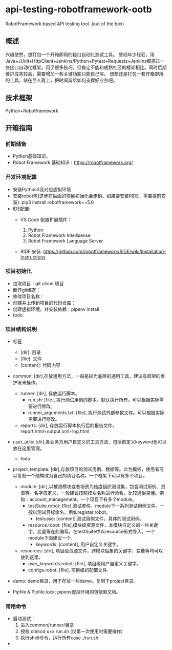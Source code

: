 # api-testing-robotframework-ootb
RobotFramework based API testing tool. (out of the box)

## 概述
兴趣使然，想打包一个开箱即用的接口自动化测试工具。
曾经年少轻狂，用Java+JUnit+HttpClient+Jenkins/Python+Pytest+Requests+Jenkins都搭过一些接口自动化框架。用了很多技巧，但肯定不能和成熟社区的框架相比。同时后期维护成本较高，需要增加一些关键功能只能自己写。
想想还是打包一套开箱即用的工具，站在巨人肩上，把时间留给如何支撑好业务吧。

## 技术框架
Python+Robotframework

## 开箱指南
### 前期储备
- Python基础知识。
- Robot Framework 基础知识：https://robotframework.org/

### 开发环境配置
- 安装Python3及对应虚拟环境
- 安装robot包(这步在后面的项目初始化会走到。如果要安装RIDE，需要提前安装):  pip3 instrall robotframework==5.0
- IDE配置: 
    - VS Code 配置扩展插件：
        1. Python
        2. Robot Framework Intellisense
        3. Robot Framework Language Server

    - RIDE 安装: https://github.com/robotframework/RIDE/wiki/Installation-Instructions

### 项目初始化
- 拉取项目：git clone 项目
- 断开git绑定：
- 修改项目名称：
- 创建并上传到项目的代码仓库：
- 创建虚拟环境，并安装依赖：pipenv install 
- todo:

### 项目结构说明
- 标签
    - \[dir]: 目录
    - \[file]: 文件
    - \[content]: 代码内容

- common: \[dir],存放通用方法，一般是较为底层的通用工具，建议有框架的维护者来操作。
    - runner: \[dir], 存放运行脚本。
        - run.sh: \[file], 执行测试用例的脚本。默认执行所有。可以根据实际需要进行修改。
        - runner_arguments.txt: \[file], 执行测试外部参数文件。可以根据实际需要进行修改。
    - reports: \[dir], 存放运行脚本执行后的报告文件，report.html+output.xml+log.html

- user_utils: \[dir],各业务方用户自定义的工具方法、包括自定义keyword也可以放在这里管理。
    - todo

- project_template: \[dir],存放项目的测试用例、数据等。此为模板，使用者可以复制一个结构改为自己的项目名称。一个框架下可以有多个项目。
    - module: \[dir],以被测模块或者场景为维度组织测试集，包含测试用例、资源等。名字自定义，一般建议按照模块名称进行命名，比较通俗易懂。例如：account_management。一个项目下有多个module。
        - testSuite.robot: \[file],测试套件，module下一系列测试用例文件，一般以测试目标命名。例如register.robot。
            - testcase: \[content],测试用例文件，具体的测试用例。
        - resource.robot: \[file],模块级资源文件，本模块自定义的一些关键字，变量等在此编写。在testSuite中以resource形式导入。一个module下面建议一个.
            - keywords: \[content], 用户自定义关键字。
    - resources: \[dir], 项目级资源文件，跨模块抽象的关键字、变量等均可以放到这里。
        - user_keywords.robot: \[file], 项目级用户自定义关键字。
        - configs.robot: \[file], 项目级的配置文件.

- demo: demo目录，用于存放一些demo。复制于project目录。

- Pipfile & Pipfile.lock: pipenv虚拟环境的包依赖文档。


### 常用命令
- 启动测试：
    1. 进入common/runner/目录
    2. 授权 chmod u+x run.sh (仅第一次使用时需要操作)
    3. 执行shell命令，运行所有case ./run.sh  
- 